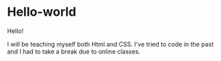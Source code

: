 # Hello-world

Hello!

I will be teaching myself both Html and CSS.
I've tried to code in the past and I had to take a break due to online classes.
